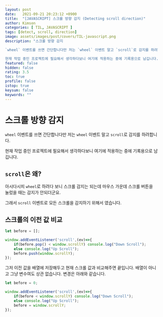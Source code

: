 ```yaml
---
layout: post
date:   2021-09-21 20:23:12 +0900
title:  "[JAVASCRIPT] 스크롤 방향 감지 (Detecting scroll direction)"
author: Kimson
categories: [ TIL, JAVASCRIPT ]
tags: [detect, scroll, direction]
image: assets/images/post/covers/TIL-javascript.png
description: "스크롤 방향 감지

`wheel` 이벤트를 쓰면 간단합니다만 저는 `wheel` 이벤트 말고 `scroll`로 감지를 하려합니다.

현재 작업 중인 프로젝트에 필요해서 생각하다보니 여기에 적용하는 중에 기록용으로 남깁니다."
featured: false
hidden: false
rating: 3.5
toc: true
profile: false
istop: true
keysum: false
keywords: ""
---
```


# 스크롤 방향 감지

`wheel` 이벤트를 쓰면 간단합니다만 저는 `wheel` 이벤트 말고 `scroll`로 감지를 하려합니다.

현재 작업 중인 프로젝트에 필요해서 생각하다보니 여기에 적용하는 중에 기록용으로 남깁니다.

## `scroll`은 왜?

아시다시피 `wheel`로 하려다 보니 스크롤 감지는 되는데 마우스 가운데 스크롤 버튼을 눌렀을 때는 감지가 안되더군요.

그래서 `scroll` 이벤트로 모든 스크롤을 감지하기 위해서 였습니다.

## 스크롤의 이전 값 비교

```javascript
let before = [];

window.addEventListener('scroll',(ev)=>{
	if(before.pop() < window.scrollY) console.log("Down Scroll");
	else console.log("Up Scroll");
	before.push(window.scrollY);
});
```

그저 이전 값을 배열에 저장해두고 현재 스크롤 값과 비교해주면 끝입니다. 배열이 아니고 그냥 변수여도 상관 없습니다. 변경은 아래와 같습니다.

```javascript
let before = 0;

window.addEventListener('scroll',(ev)=>{
	if(before < window.scrollY) console.log("Down Scroll");
	else console.log("Up Scroll");
	before = window.scrollY;
});
```